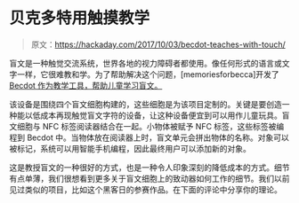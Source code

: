 # 贝克多特用触摸教学

> 原文：<https://hackaday.com/2017/10/03/becdot-teaches-with-touch/>

盲文是一种触觉交流系统，世界各地的视力障碍者都使用。像任何形式的语言或文字一样，它很难教和学。为了帮助解决这个问题，[memoriesforbecca]开发了 [Becdot 作为教学工具，帮助儿童学习盲文。](https://memoriesforbecca.com/2017/09/25/introducing-the-becdot/)

该设备是围绕四个盲文细胞构建的，这些细胞是为该项目定制的。关键是要创造一种能以低成本再现触觉盲文字符的设备，让这种设备便宜到可以用作儿童玩具。盲文细胞与 NFC 标签阅读器结合在一起。小物体被赋予 NFC 标签，这些标签被编程到 Becdot 中。当物体放在阅读器上时，盲文单元会拼出物体的名称。对象可以被标记，系统可以用智能手机编程，因此最终用户可以添加新的对象。

这是教授盲文的一种很好的方式，也是一种令人印象深刻的降低成本的方式。细节有点单薄，我们很想看到更多关于盲文细胞上的致动器如何工作的细节。我们以前见过类似的项目，比如这个黑客日的参赛作品。在下面的评论中分享你的理论。
